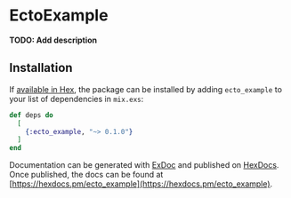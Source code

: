 # EctoExample

**TODO: Add description**

## Installation

If [available in Hex](https://hex.pm/docs/publish), the package can be installed
by adding `ecto_example` to your list of dependencies in `mix.exs`:

```elixir
def deps do
  [
    {:ecto_example, "~> 0.1.0"}
  ]
end
```

Documentation can be generated with [ExDoc](https://github.com/elixir-lang/ex_doc)
and published on [HexDocs](https://hexdocs.pm). Once published, the docs can
be found at [https://hexdocs.pm/ecto_example](https://hexdocs.pm/ecto_example).


